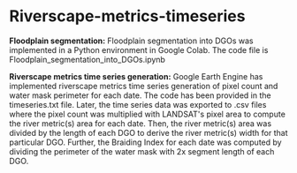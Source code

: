 # Riverscape-metrics-timeseries

**Floodplain segmentation:**
Floodplain segmentation into DGOs was implemented in a Python environment in Google Colab. The code file is Floodplain_segmentation_into_DGOs.ipynb

**Riverscape metrics time series generation:**
Google Earth Engine has implemented riverscape metrics time series generation of pixel count and water mask perimeter for each date. The code has been provided in the timeseries.txt file. 
Later, the time series data was exported to .csv files where the pixel count was multiplied with LANDSAT's pixel area to compute the river metric(s) area for each date. Then, the river metric(s) area was divided by the length of each DGO to derive the river metric(s) width for that particular DGO. Further, the Braiding Index for each date was computed by dividing the perimeter of the water mask with 2x segment length of each DGO. 


